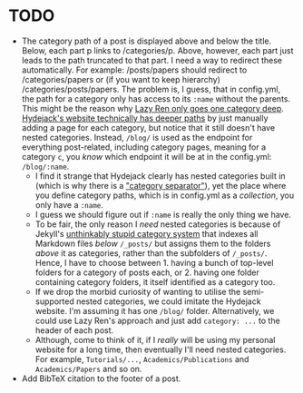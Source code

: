 # TODO
- The category path of a post is displayed above and below the title. Below, each part p links to /categories/p.
  Above, however, each part just leads to the path truncated to that part. I need a way to redirect these automatically.
  For example: /posts/papers should redirect to /categories/papers or (if you want to keep hierarchy) /categories/posts/papers.
  The problem is, I guess, that in config.yml, the path for a category only has access to its `:name` without the parents. This might
  be the reason why [Lazy Ren only goes one category deep](https://lazyren.github.io/devlog/).
  [Hydejack's website technically has deeper paths](https://hydejack.com/blog/hydejack/2019-02-18-improving-site-build-speed/) 
  by just manually adding a page for each category, but notice that it still doesn't have nested categories. Instead, `/blog/` is used
  as the endpoint for everything post-related, including category pages, meaning for a category `c`, you *know* which endpoint it will
  be at in the config.yml: `/blog/:name`.
    - I find it strange that Hydejack clearly has nested categories built in (which is why there is a ["category separator"](https://github.com/hydecorp/hydejack/blob/a1d06e63eca202a320f952c84e70b2ce6b55366e/_includes/components/post.html#L24)), yet the place where you define category paths,
    which is in config.yml as a *collection*, you only have a `:name`.
    - I guess we should figure out if `:name` is really the only thing we have.
    - To be fair, the only reason I *need* nested categories is because of Jekyll's [unthinkably stupid category system](https://github.com/jekyll/jekyll/pull/2633#issuecomment-60811901) that indexes all Markdown files *below* `/_posts/`
      but assigns them to the folders *above* it as categories, rather than the subfolders of `/_posts/`. Hence, I have to choose between 1. having a bunch of top-level
      folders for a category of posts each, or 2. having one folder containing category folders, it itself identified as a category too.
    - If we drop the morbid curiosity of wanting to utilise the semi-supported nested categories, we could imitate the Hydejack website. I'm assuming it has one `/blog/` folder.
      Alternatively, we could use Lazy Ren's approach and just add `category: ...` to the header of each post.
    - Although, come to think of it, if I *really* will be using my personal website for a long time, then eventually I'll need nested categories.
      For example, `Tutorials/...`, `Academics/Publications` and `Academics/Papers` and so on.
- Add BibTeX citation to the footer of a post.